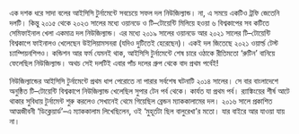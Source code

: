 এক দশক ধরে সাদা বলের আইসিসি টুর্নামেন্টে সবচেয়ে সফল দল নিউজিল্যান্ড। না, এ সময়ে একটিও ট্রফি জেতেনি দলটি। কিন্তু ২০১৫ থেকে ২০২৩ সালের মধ্যে ওয়ানডে ও টি–টোয়েন্টি মিলিয়ে হওয়া ৬ বিশ্বকাপের সব কটিতে সেমিফাইনাল খেলা একমাত্র দল নিউজিল্যান্ড। এর মধ্যে ২০১৯ সালের ওয়ানডে আর ২০২১ সালের টি–টোয়েন্টি বিশ্বকাপে ফাইনালও খেলেছেন উইলিয়ামসনরা (যদিও দুটিতেই হেরেছেন)। একই দল জিতেছে ২০২১ ওয়ার্ল্ড টেস্ট চ্যাম্পিয়নশিপও। কন্ডিশন আর ফর্ম যেমনই থাক, আইসিসি টুর্নামেন্টে শেষ চারে ওঠাকে রীতিমতো ‘রুটিন’ বানিয়ে ফেলেছিল নিউজিল্যান্ড। অথচ সেই দলটিই এবার পাঁচ দলের গ্রুপ থেকে বাদ প্রথম পর্বেই!

নিউজিল্যান্ডের আইসিসি টুর্নামেন্টে প্রথম ধাপ পেরোতে না পারার সর্বশেষ ঘটনাটি ২০১৪ সালের। সে বার বাংলাদেশে অনুষ্ঠিত টি–টোয়েন্টি বিশ্বকাপে নিউজিল্যান্ড খেলেছিল সুপার টেন পর্ব থেকে। কার্যত যা প্রথম পর্ব। র‍্যাঙ্কিংয়ের শীর্ষ আটে থাকার সুবিধায় টুর্নামেন্ট শুরু করলেও সেখানেই থেমে গিয়েছিল ব্রেন্ডন ম্যাককালামের দল। ২০১৬ সালে প্রকাশিত আত্মজীবনী ‘ডিক্লেয়ার্ড’–এ ম্যাককালাম লিখেছিলেন, ওই ‘মুহূর্তটা ছিল বালুরেখা’র মতো। যার বাইরে আর যাওয়া যায় না।  
